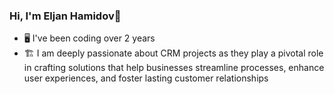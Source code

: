 ### Hi, I'm Eljan Hamidov👋
- 🖥️ I've been coding over 2 years
- 🏗️ I am deeply passionate about CRM projects as they play a pivotal role in crafting solutions that help businesses streamline processes, enhance user experiences, and foster lasting customer relationships
<!--
**Elcan-hamid/Elcan-hamid** is a ✨ _special_ ✨ repository because its `README.md` (this file) appears on your GitHub profile.

Here are some ideas to get you started:

- 🔭 I’m currently working on ...
- 🌱 I’m currently learning ...
- 👯 I’m looking to collaborate on ...
- 🤔 I’m looking for help with ...
- 💬 Ask me about ...
- 📫 How to reach me: ...
- 😄 Pronouns: ...
- ⚡ Fun fact: ...
-->
